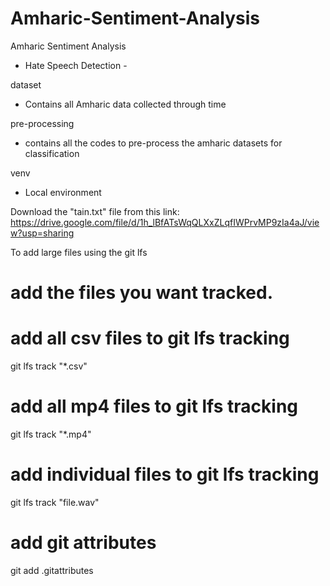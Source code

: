 # Amharic-Sentiment-Analysis

Amharic Sentiment Analysis
- Hate Speech Detection -
 
dataset
- Contains all Amharic data collected through time

pre-processing
- contains all the codes to pre-process the amharic datasets for classification

venv
- Local environment

Download the "tain.txt" file from this link: 
https://drive.google.com/file/d/1h_lBfATsWqQLXxZLqfIWPrvMP9zIa4aJ/view?usp=sharing


To add large files using the git lfs

# add the files you want tracked. 
# add all csv files to git lfs tracking
git lfs track "*.csv"

# add all mp4 files to git lfs tracking
git lfs track "*.mp4"

# add individual files to git lfs tracking
git lfs track "file.wav"

# add git attributes
git add .gitattributes
